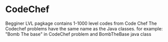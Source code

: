 # CodeChef
Begginer LVL pagkage contains 1-1000 level codes from Code Chef
The Codechef problems have the same name as the Java classes. for example: "Bomb The base" in CodeChef problem and BombTheBase java class
